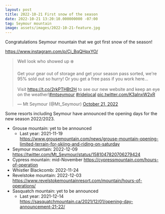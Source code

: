 ```yaml
---
layout: post
title: 2022-10-21 First snow of the season
date: 2022-10-21 13:20:10.000000000 -07:00
tag: Seymour mountain
image: assets/images/2022-10-21-feature.jpg
---
```


Congratulations Seymour mountain that we got first snow of the season!

<https://www.instagram.com/p/Cj_BqQHpxYO/>


<blockquote class="twitter-tweet"><p lang="en" dir="ltr">Well look who showed up ❄️<br><br>Get your gear out of storage and get your season pass sorted, we&#39;re 95% sold out so hurry! Or you get a free pass if you work here...<br><br>Visit <a href="https://t.co/2rkPTHBt2H">https://t.co/2rkPTHBt2H</a> to see our new website and keep an eye on the weather!<a href="https://twitter.com/hashtag/mtseymour?src=hash&amp;ref_src=twsrc%5Etfw">#mtseymour</a> <a href="https://twitter.com/hashtag/ridelocal?src=hash&amp;ref_src=twsrc%5Etfw">#ridelocal</a> <a href="https://t.co/K3aInxW2xR">pic.twitter.com/K3aInxW2xR</a></p>&mdash; Mt Seymour (@Mt_Seymour) <a href="https://twitter.com/Mt_Seymour/status/1583532917292437504?ref_src=twsrc%5Etfw">October 21, 2022</a></blockquote> <script async src="https://platform.twitter.com/widgets.js" charset="utf-8"></script>

Some resorts including Seymour have announced the opening days for the new season 2022/2023.

* Grouse mountain: yet to be announced
    * Last year: 2021-11-19 <https://www.grousemountain.com/news/grouse-mountain-opening-limited-terrain-for-skiing-and-riding-on-saturday>
* Seymour mountain: 2022-12-09 <https://twitter.com/Mt_Seymour/status/1581047820706279424>
* Cypress mountain: mid-November <https://cypressmountain.com/hours-of-operation>
* Whistler Blackcomb: 2022-11-24
* Revelstoke mountain: 2022-12-03 <https://www.revelstokemountainresort.com/mountain/hours-of-operations/>
* Sasquatch mountain: yet to be announced
    * Last year: 2021-12-14 <https://sasquatchmountain.ca/2021/12/01/opening-day-announcement-21-22/>
